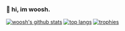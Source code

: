 ### 👋 hi, im woosh.

[![woosh's github stats](https://github-readme-stats.vercel.app/api?username=LetMeWoosh&show_icons=true&theme=tokyonight)](https://github.com/LetMeWoosh)
[![top langs](https://github-readme-stats.vercel.app/api/top-langs/?username=LetMeWoosh&theme=nord)](https://github.com/LetMeWoosh)
[![trophies](https://github-profile-trophy.vercel.app/?username=LetMeWoosh&theme=nord&margin-w=15&margin-h=1&column=6)](https://github.com/LetMeWoosh)
